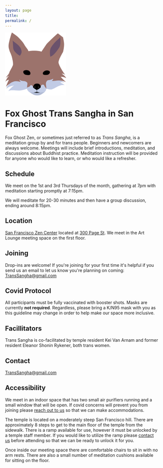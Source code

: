 ```yaml
---
layout: page
title:
permalink: /
---
```



<img src="images/fox-icon-bare.png" alt="an illustration of a ghostly fox" width="200px"/>

# Fox Ghost Trans Sangha in San Francisco
Fox Ghost Zen, or sometimes just referred to as _Trans Sangha_, is a meditation group by and for trans people. Beginners and newcomers are always welcome. Meetings will include brief introductions, meditation, and discussions about Buddhist practice. Meditation instruction will be provided for anyone who would like to learn, or who would like a refresher.

## Schedule
We meet on the 1st and 3rd Thursdays of the month, gathering at 7pm with meditation starting promptly at 7:15pm.

We will meditate for 20-30 minutes and then have a group discussion, ending around 8:15pm.

## Location
[San Francisco Zen Center](https://sfzc.org) located at [300 Page St](https://goo.gl/maps/1tYkRHUwu3E2i5rz5). We meet in the Art Lounge meeting space on the first floor.

## Joining
Drop-ins are welcome! If you're joining for your first time it's helpful if you send us an email to let us know you're planning on coming: [TransSangha@gmail.com](mailto:transsangha@gmail.com)

## Covid Protocol
All participants must be fully vaccinated with booster shots. Masks are currently **not required**. Regardless, please bring a K/N95 mask with you as this guideline may change in order to help make our space more inclusive.

## Facillitators
Trans Sangha is co-facilitated by temple resident Kei Van Arnam and former resident Eleanor Shonin Rykener, both trans women.

## Contact
[TransSangha@gmail.com](mailto:transsangha@gmail.com)

## Accessibility
We meet in an indoor space that has two small air purifiers running and a small window that will be open. If covid concerns will prevent you from joining please [reach out to us](mailto:transsangha@gmail.com) so that we can make accommodations.

The temple is located on a moderately steep San Francisco hill. There are approximately 8 steps to get to the main floor of the temple from the sidewalk. There is a ramp available for use, however it must be unlocked by a temple staff member. If you would like to utilize the ramp please [contact us](mailto:transsangha@gmail.com) before attending so that we can be ready to unlock it for you.

Once inside our meeting space there are comfortable chairs to sit in with no arm rests. There are also a small number of meditation cushions available for sitting on the floor.
